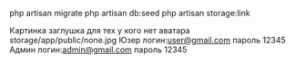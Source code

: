 php artisan migrate
php artisan db:seed
php artisan storage:link

Картинка заглушка для тех у кого нет аватара storage/app/public/none.jpg
Юзер логин:user@gmail.com  пароль 12345
Админ логин:admin@gmail.com  пароль 12345
